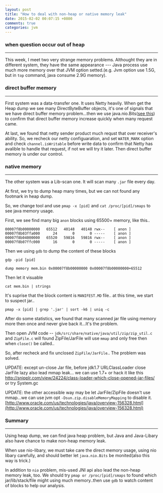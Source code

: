 ```yaml
---
layout: post
title: "How to deal with non-heap or native memory leak"
date: 2015-02-02 00:07:15 +0800
comments: true
categories: jvm 
---
```


### when question occur out of heap
---
This week, I meet two very strange memory problems. Althought they are in different system, they have the same appearance --- Java process use much more memory over that JVM option setted.(e.g. Jvm option use 1.5G, but in `top` command, java consume 2.9G memory).

### direct buffer memory
---

First system was a data-transfer one. It uses Netty heavily. When get the Heap dump we see many DirectByteBuffer objects, it's one of signals that we have direct buffer memory problem...then we use java.nio.Bits([see this](http://stackoverflow.com/questions/3908520/looking-up-how-much-direct-buffer-memory-is-available-to-java)) to confirm that direct buffer memory increase quickly when many request came.

At last, we found that netty sender product much requst that over receiver's ability. So, we recheck our netty configuaration, and set `WATER_MARK` option and check `channel.isWritable` before write data to confirm that Netty has avalible to handle that request, if not we will try it later. Then direct buffer memory is under our control.

### native memory
---

The other system was a Lib-scan one. It will scan many `.jar` file every day.

At first, we try to dump heap many times, but we can not found any footmark in heap dump.

So, we change tool and use `pmap -x [pid]` and `cat /proc/[pid]/smaps` to see java memory usage.

First, we see find many big `anon` blocks using 65500+ memory, like this..

    00007f8b00000000   65512   40148   40148 rwx--    [ anon ]
    00007f8b03ffa000      24       0       0 -----    [ anon ]
    00007f8b04000000   65520   59816   59816 rwx--    [ anon ]
    00007f8b07ffc000      16       0       0 -----    [ anon ]
    
   
Then we using `gdb` to dump the content of these blocks

    gdp -pid [pid]
    
    dump memory mem.bin 0x00007f8b00000000 0x00007f8b00000000+65512
    
Then let it visuable

    cat mem.bin | strings
    
It's suprise that the block content is `MANIFEST.MD` file.. at this time, we start to suspect jar..


    pmap -x [pid] | grep '.jar' | sort -k6 | uniq -c
    
After do some statistics,  we found that many scanned jar file using memory more then once and never give back it...It's the problem.

Then open JVM code -- `jdk/src/share/native/java/util/zip/zip_util.c` and `ZipFile.c` will found ZipFile/JarFile will use `mmap` and only free then when `close()` be called..

So, after recheck and fix unclosed `ZipFile/JarFile`.. The problem was solved.

UPDATE: except un-close Jar file, before jdk1.7 URLClassLoader close JarFile lazy also lead mmap leak... we can use 1.7+ or hack it like this http://snipplr.com/view/24224/class-loader-which-close-opened-jar-files/ or try System.gc

UPDATE: the other accessible way may be let JarFile/ZipFile doesn't use mmap...we can use jvm opt `-Dsun.zip.disableMemoryMapping` to disable it.[http://www.oracle.com/us/technologies/java/overview-156328.html](http://www.oracle.com/us/technologies/java/overview-156328.html)

### Summary
---

Using heap dump, we can find java heap problem, but Java and Java-Libary also have chance to make non-heap memory leak. 

When use nio-libary, we must take care the direct memory usage, using nio libary carefully, and should better let `java.nio.Bits` be monited(also this way is trick.)

In addition to `nio` problem, mis-used JNI api also lead the non-heap memory leak, too. We should try `pmap or /proc/[pid]/smaps` to found which jar/lib/stack/file might using much memory..then use `gdb` to watch content of blocks to help our analysis.